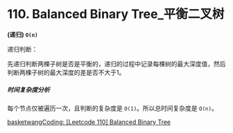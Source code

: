 # 110. Balanced Binary Tree_平衡二叉树



**(递归) `O(n)`**

递归判断：

先递归判断两棵子树是否是平衡的，递归的过程中记录每棵树的最大深度值，然后判断两棵子树的最大深度的差是否不大于1。

##### 时间复杂度分析

每个节点仅被遍历一次，且判断的复杂度是 `O(1)`。所以总时间复杂度是 `O(n)`。



[basketwangCoding: [Leetcode 110] Balanced Binary Tree](https://youtu.be/Be5CUodZliM)